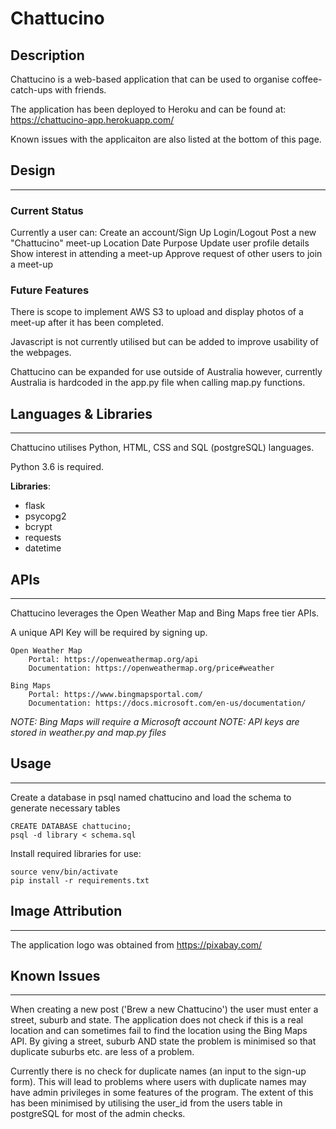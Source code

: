 # Chattucino

## Description
Chattucino is a web-based application that can be used to organise coffee-catch-ups with friends.

The application has been deployed to Heroku and can be found at:
    https://chattucino-app.herokuapp.com/

Known issues with the applicaiton are also listed at the bottom of this page.

## Design
---
### **Current Status**
Currently a user can:
    Create an account/Sign Up
    Login/Logout
    Post a new "Chattucino" meet-up
        Location
        Date
        Purpose
    Update user profile details
    Show interest in attending a meet-up
    Approve request of other users to join a meet-up

### **Future Features**
There is scope to implement AWS S3 to upload and display photos of a meet-up after it has been completed.

Javascript is not currently utilised but can be added to improve usability of the webpages.

Chattucino can be expanded for use outside of Australia however, currently Australia is hardcoded in the app.py file when calling map.py functions.

## Languages & Libraries
---
Chattucino utilises Python, HTML, CSS and SQL (postgreSQL) languages. 

Python 3.6 is required.

**Libraries**:
* flask
* psycopg2
* bcrypt
* requests
* datetime

## APIs
---
Chattucino leverages the Open Weather Map and Bing Maps free tier APIs.

A unique API Key will be required by signing up. 

    Open Weather Map
        Portal: https://openweathermap.org/api
        Documentation: https://openweathermap.org/price#weather

    Bing Maps 
        Portal: https://www.bingmapsportal.com/
        Documentation: https://docs.microsoft.com/en-us/documentation/


_NOTE: Bing Maps will require a Microsoft account_
_NOTE: API keys are stored in weather.py and map.py files_

## Usage
---
Create a database in psql named chattucino and load the schema to generate necessary tables

    CREATE DATABASE chattucino;
    psql -d library < schema.sql

Install required libraries for use:

    source venv/bin/activate
    pip install -r requirements.txt

## Image Attribution
---
The application logo was obtained from https://pixabay.com/

## Known Issues
---
When creating a new post ('Brew a new Chattucino') the user must enter a street, suburb and state. The application does not check if this is a real location and can sometimes fail to find the location using the Bing Maps API. By giving a street, suburb AND state the problem is minimised so that duplicate suburbs etc. are less of a problem.

Currently there is no check for duplicate names (an input to the sign-up form). This will lead to problems where users with duplicate names may have admin privileges in some features of the program. The extent of this has been minimised by utilising the user_id from the users table in postgreSQL for most of the admin checks. 